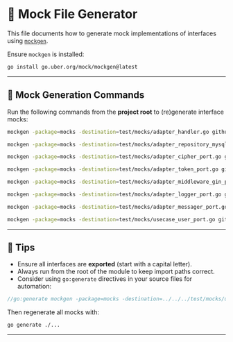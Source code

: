 # 🧪 Mock File Generator

This file documents how to generate mock implementations of interfaces using [`mockgen`](https://github.com/golang/mock).

Ensure `mockgen` is installed:

```bash
go install go.uber.org/mock/mockgen@latest
```

---

## 🔄 Mock Generation Commands

Run the following commands from the **project root** to (re)generate interface mocks:

```bash
mockgen -package=mocks -destination=test/mocks/adapter_handler.go github.com/loganrk/user-vault/internal/core/port Handler

mockgen -package=mocks -destination=test/mocks/adapter_repository_mysql_port.go github.com/loganrk/user-vault/internal/core/port RepositoryMySQL

mockgen -package=mocks -destination=test/mocks/adapter_cipher_port.go github.com/loganrk/user-vault/internal/core/port Cipher

mockgen -package=mocks -destination=test/mocks/adapter_token_port.go github.com/loganrk/user-vault/internal/core/port Token

mockgen -package=mocks -destination=test/mocks/adapter_middleware_gin_port.go github.com/loganrk/user-vault/internal/core/port GinMiddleware

mockgen -package=mocks -destination=test/mocks/adapter_logger_port.go github.com/loganrk/user-vault/internal/core/port Logger

mockgen -package=mocks -destination=test/mocks/adapter_messager_port.go github.com/loganrk/user-vault/internal/core/port Messager

mockgen -package=mocks -destination=test/mocks/usecase_user_port.go github.com/loganrk/user-vault/internal/core/port UserSvr
```

---

## 📌 Tips

- Ensure all interfaces are **exported** (start with a capital letter).
- Always run from the root of the module to keep import paths correct.
- Consider using `go:generate` directives in your source files for automation:

```go
//go:generate mockgen -package=mocks -destination=../../../test/mocks/usecase_user_port.go github.com/loganrk/user-vault/internal/core/port UserSvr
```

Then regenerate all mocks with:

```bash
go generate ./...
```

---
